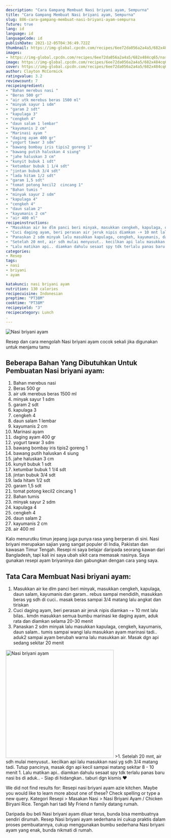 ```yaml
---
description: "Cara Gampang Membuat Nasi briyani ayam, Sempurna"
title: "Cara Gampang Membuat Nasi briyani ayam, Sempurna"
slug: 886-cara-gampang-membuat-nasi-briyani-ayam-sempurna
future: true
lang: id
language: id
languageCode: id
publishDate: 2021-12-05T04:36:49.722Z 
thumbnail: https://img-global.cpcdn.com/recipes/6ee72da056a2a4a5/682x484cq65/nasi-briyani-ayam-foto-resep-utama.png
images:
- https://img-global.cpcdn.com/recipes/6ee72da056a2a4a5/682x484cq65/nasi-briyani-ayam-foto-resep-utama.png
image: https://img-global.cpcdn.com/recipes/6ee72da056a2a4a5/682x484cq65/nasi-briyani-ayam-foto-resep-utama.png
cover: https://img-global.cpcdn.com/recipes/6ee72da056a2a4a5/682x484cq65/nasi-briyani-ayam-foto-resep-utama.png
author: Clayton McCormick
ratingvalue: 3.2
reviewcount: 7
recipeingredient:
- "Bahan merebus nasi "
- "Beras 500 gr"
- "air utk merebus beras 1500 ml"
- "minyak sayur 1 sdm"
- "garam 2 sdt"
- "kapulaga 3"
- "cengkeh 4"
- "daun salam 1 lembar"
- "kayumanis 2 cm"
- "Marinasi ayam "
- "daging ayam 400 gr"
- "yogurt tawar 3 sdm"
- "bawang bombay iris tipis2 goreng 1"
- "bawang putih haluskan 4 siung"
- "jahe haluskan 3 cm"
- "kunyit bubuk 1 sdt"
- "ketumbar bubuk 1 1/4 sdt"
- "jintan bubuk 3/4 sdt"
- "lada hitam 1/2 sdt"
- "garam 1,5 sdt"
- "tomat potong kecil2  cincang 1"
- "Bahan tumis "
- "minyak sayur 2 sdm"
- "kapulaga 4"
- "cengkeh 4"
- "daun salam 2"
- "kayumanis 2 cm"
- "air 400 ml"
recipeinstructions:
- "Masukkan air ke dlm panci beri minyak, masukkan cengkeh, kapulaga, daun salam, kayumanis dan garam.. rebus sampai mendidih, masukkan beras yg sdh di cuci.. masak beras sampai 3/4 matang lalu angkat dan tiriskan"
- "Cuci daging ayam, beri perasan air jeruk nipis diamkan -+ 10 mnt lalu bilas.. kmdn masukkan semua bumbu marinasi ke daging ayam, aduk rata dan diamkan selama 20-30 menit"
- "Panaskan 2 sdm minyak lalu masukkan kapulaga, cengkeh, kayumanis, daun salam.. tumis sampai wangi lalu masukkan ayam marinasi tadi.. aduk2 sampai ayam berubah warna lalu masukkan air. Masak dgn api sedang sekitar 20 menit"
- "Setelah 20 mnt, air sdh mulai menyusut.. kecilkan api lalu masukkan nasi yg sdh 3/4 matang tadi. Tutup pancinya, masak dgn api kecil sampai matang sekitar 8 - 10 menit"
- "Lalu matikan api.. diamkan dahulu sesaat spy tdk terlalu panas baru nasi bs di aduk.. Siap di hidangkan.. taburi dgn kismis ❤"
categories:
- Resep
tags:
- nasi
- briyani
- ayam

katakunci: nasi briyani ayam 
nutrition: 130 calories
recipecuisine: Indonesian
preptime: "PT38M"
cooktime: "PT38M"
recipeyield: "3"
recipecategory: Lunch
. 
---
```



![Nasi briyani ayam](https://img-global.cpcdn.com/recipes/6ee72da056a2a4a5/682x484cq65/nasi-briyani-ayam-foto-resep-utama.png)

Resep dan cara mengolah  Nasi briyani ayam cocok sekali jika digunakan untuk menjamu tamu

<!--inarticleads1-->

## Beberapa Bahan Yang Dibutuhkan Untuk Pembuatan Nasi briyani ayam:

1. Bahan merebus nasi 
1. Beras 500 gr
1. air utk merebus beras 1500 ml
1. minyak sayur 1 sdm
1. garam 2 sdt
1. kapulaga 3
1. cengkeh 4
1. daun salam 1 lembar
1. kayumanis 2 cm
1. Marinasi ayam 
1. daging ayam 400 gr
1. yogurt tawar 3 sdm
1. bawang bombay iris tipis2 goreng 1
1. bawang putih haluskan 4 siung
1. jahe haluskan 3 cm
1. kunyit bubuk 1 sdt
1. ketumbar bubuk 1 1/4 sdt
1. jintan bubuk 3/4 sdt
1. lada hitam 1/2 sdt
1. garam 1,5 sdt
1. tomat potong kecil2  cincang 1
1. Bahan tumis 
1. minyak sayur 2 sdm
1. kapulaga 4
1. cengkeh 4
1. daun salam 2
1. kayumanis 2 cm
1. air 400 ml

Kalo menurutku timun jepang juga punya rasa yang berperan di sini. Nasi briyani merupakan sajian yang sangat populer di India, Pakistan dan kawasan Timur Tengah. Resepi ni saya belajar daripada seorang kawan dari Bangladesh, tapi kali ini saya ubah sikit cara memasak nasinya. Saya gunakan resepi ayam briyaninya dan gabungkan dengan cara yang saya. 

<!--inarticleads2-->

## Tata Cara Membuat Nasi briyani ayam:

1. Masukkan air ke dlm panci beri minyak, masukkan cengkeh, kapulaga, daun salam, kayumanis dan garam.. rebus sampai mendidih, masukkan beras yg sdh di cuci.. masak beras sampai 3/4 matang lalu angkat dan tiriskan
1. Cuci daging ayam, beri perasan air jeruk nipis diamkan -+ 10 mnt lalu bilas.. kmdn masukkan semua bumbu marinasi ke daging ayam, aduk rata dan diamkan selama 20-30 menit
1. Panaskan 2 sdm minyak lalu masukkan kapulaga, cengkeh, kayumanis, daun salam.. tumis sampai wangi lalu masukkan ayam marinasi tadi.. aduk2 sampai ayam berubah warna lalu masukkan air. Masak dgn api sedang sekitar 20 menit
<img class="lazyload" data-src="//assets-global.cpcdn.com/assets/icons/button_play-2c75c40dde080a61004c1f40b05d8f140eaff45d7e9e6481dc71c63d2e7c4909.png" alt="Nasi briyani ayam" width="340" height="340">
>1. Setelah 20 mnt, air sdh mulai menyusut.. kecilkan api lalu masukkan nasi yg sdh 3/4 matang tadi. Tutup pancinya, masak dgn api kecil sampai matang sekitar 8 - 10 menit
1. Lalu matikan api.. diamkan dahulu sesaat spy tdk terlalu panas baru nasi bs di aduk.. - Siap di hidangkan.. taburi dgn kismis ❤


We did not find results for: Resepi nasi briyani ayam azie kitchen. Maybe you would like to learn more about one of these? Check spelling or type a new query. Kategori Resepi &gt; Masakan Nasi &gt; Nasi Briyani Ayam / Chicken Biryani Rice. Tengah hari tadi My Friend n family datang rumah. 

Daripada ibu beli  Nasi briyani ayam  diluar terus, bunda  bisa membuatnya sendiri dirumah. Resep  Nasi briyani ayam  sederhana ini cukup praktis dalam proses pembuatannya, cukup menggunakan bumbu sederhana  Nasi briyani ayam  yang enak, bunda nikmati di rumah.
